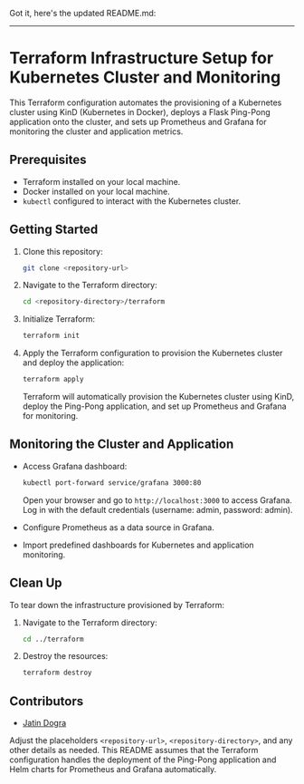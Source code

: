 Got it, here's the updated README.md:

---

# Terraform Infrastructure Setup for Kubernetes Cluster and Monitoring

This Terraform configuration automates the provisioning of a Kubernetes cluster using KinD (Kubernetes in Docker), deploys a Flask Ping-Pong application onto the cluster, and sets up Prometheus and Grafana for monitoring the cluster and application metrics.

## Prerequisites

- Terraform installed on your local machine.
- Docker installed on your local machine.
- `kubectl` configured to interact with the Kubernetes cluster.

## Getting Started

1. Clone this repository:

   ```bash
   git clone <repository-url>
   ```

2. Navigate to the Terraform directory:

   ```bash
   cd <repository-directory>/terraform
   ```

3. Initialize Terraform:

   ```bash
   terraform init
   ```

4. Apply the Terraform configuration to provision the Kubernetes cluster and deploy the application:

   ```bash
   terraform apply
   ```

   Terraform will automatically provision the Kubernetes cluster using KinD, deploy the Ping-Pong application, and set up Prometheus and Grafana for monitoring.

## Monitoring the Cluster and Application

- Access Grafana dashboard:

  ```bash
  kubectl port-forward service/grafana 3000:80
  ```

  Open your browser and go to `http://localhost:3000` to access Grafana. Log in with the default credentials (username: admin, password: admin).

- Configure Prometheus as a data source in Grafana.

- Import predefined dashboards for Kubernetes and application monitoring.

## Clean Up

To tear down the infrastructure provisioned by Terraform:

1. Navigate to the Terraform directory:

   ```bash
   cd ../terraform
   ```

2. Destroy the resources:

   ```bash
   terraform destroy
   ```

## Contributors

- [Jatin Dogra](https://github.com/dograjatin)

Adjust the placeholders `<repository-url>`, `<repository-directory>`, and any other details as needed. This README assumes that the Terraform configuration handles the deployment of the Ping-Pong application and Helm charts for Prometheus and Grafana automatically.